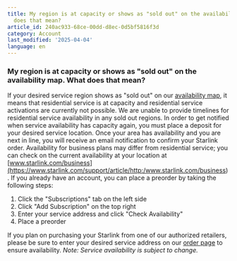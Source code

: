 ```yaml
---
title: My region is at capacity or shows as "sold out" on the availability map. What
  does that mean?
article_id: 240ac933-68ce-00dd-d8ec-0d5bf5816f3d
category: Account
last_modified: '2025-04-04'
language: en
---
```


### My region is at capacity or shows as "sold out" on the availability map. What does that mean?
If your desired service region shows as "sold out" on our [availability map](https://www.starlink.com/support/article/<https:/www.starlink.com/map>), it means that residential service is at capacity and residential service activations are currently not possible. We are unable to provide timelines for residential service availability in any sold out regions. In order to get notified when service availability has capacity again, you must place a deposit for your desired service location. Once your area has availability and you are next in line, you will receive an email notification to confirm your Starlink order. 
Availability for business plans may differ from residential service; you can check on the current availability at your location at [www.starlink.com/business](https://www.starlink.com/support/article/<http:/www.starlink.com/business>).
If you already have an account, you can place a preorder by taking the following steps: 
  1. Click the "Subscriptions" tab on the left side
  2. Click "Add Subscription" on the top right
  3. Enter your service address and click "Check Availability"
  4. Place a preorder


If you plan on purchasing your Starlink from one of our authorized retailers, please be sure to enter your desired service address on our [order page](https://www.starlink.com/support/article/<https:/www.starlink.com/>) to ensure availability.
_Note: Service availability is subject to change._